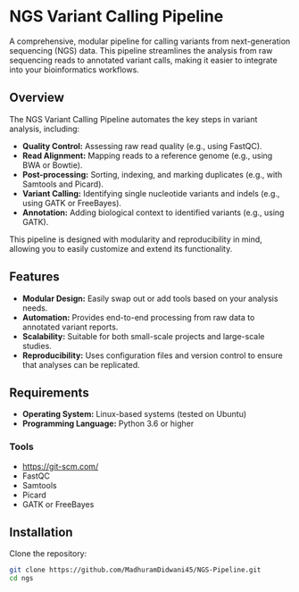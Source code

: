 # NGS Variant Calling Pipeline

A comprehensive, modular pipeline for calling variants from next-generation sequencing (NGS) data. This pipeline streamlines the analysis from raw sequencing reads to annotated variant calls, making it easier to integrate into your bioinformatics workflows.

## Overview

The NGS Variant Calling Pipeline automates the key steps in variant analysis, including:

- **Quality Control:** Assessing raw read quality (e.g., using FastQC).
- **Read Alignment:** Mapping reads to a reference genome (e.g., using BWA or Bowtie).
- **Post-processing:** Sorting, indexing, and marking duplicates (e.g., with Samtools and Picard).
- **Variant Calling:** Identifying single nucleotide variants and indels (e.g., using GATK or FreeBayes).
- **Annotation:** Adding biological context to identified variants (e.g., using GATK).

This pipeline is designed with modularity and reproducibility in mind, allowing you to easily customize and extend its functionality.

## Features

- **Modular Design:** Easily swap out or add tools based on your analysis needs.
- **Automation:** Provides end-to-end processing from raw data to annotated variant reports.
- **Scalability:** Suitable for both small-scale projects and large-scale studies.
- **Reproducibility:** Uses configuration files and version control to ensure that analyses can be replicated.

## Requirements

- **Operating System:** Linux-based systems (tested on Ubuntu)
- **Programming Language:** Python 3.6 or higher

### Tools

- https://git-scm.com/
- FastQC
- Samtools
- Picard
- GATK or FreeBayes

## Installation

Clone the repository:

```bash
git clone https://github.com/MadhuramDidwani45/NGS-Pipeline.git
cd ngs
```
